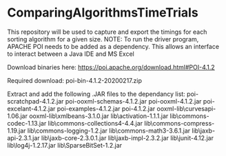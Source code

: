 # ComparingAlgorithmsTimeTrials
This repository will be used to capture and export the timings for each sorting algorithm for a given size.
NOTE: To run the driver program, APACHE POI needs to be added as a dependency. This allows an interface to interact between a Java IDE and MS Excel

Download binaries here:
https://poi.apache.org/download.html#POI-4.1.2

Required download:
poi-bin-4.1.2-20200217.zip 

Extract and add the following .JAR files to the dependancy list:
poi-scratchpad-4.1.2.jar
poi-ooxml-schemas-4.1.2.jar
poi-ooxml-4.1.2.jar
poi-excelant-4.1.2.jar
poi-examples-4.1.2.jar
poi-4.1.2.jar
ooxml-lib\curvesapi-1.06.jar
ooxml-lib\xmlbeans-3.1.0.jar
lib\activation-1.1.1.jar
lib\commons-codec-1.13.jar
lib\commons-collections4-4.4.jar
lib\commons-compress-1.19.jar
lib\commons-logging-1.2.jar
lib\commons-math3-3.6.1.jar
lib\jaxb-api-2.3.1.jar
lib\jaxb-core-2.3.0.1.jar
lib\jaxb-impl-2.3.2.jar
lib\junit-4.12.jar
lib\log4j-1.2.17.jar
lib\SparseBitSet-1.2.jar
